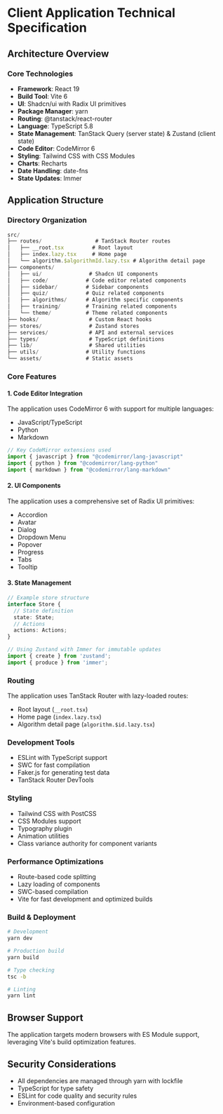 # Client Application Technical Specification

## Architecture Overview

### Core Technologies

- **Framework**: React 19
- **Build Tool**: Vite 6
- **UI**: Shadcn/ui with Radix UI primitives
- **Package Manager**: yarn
- **Routing**: @tanstack/react-router
- **Language**: TypeScript 5.8
- **State Management**: TanStack Query (server state) & Zustand (client state)
- **Code Editor**: CodeMirror 6
- **Styling**: Tailwind CSS with CSS Modules
- **Charts**: Recharts
- **Date Handling**: date-fns
- **State Updates**: Immer

## Application Structure

### Directory Organization

```typescript
src/
├── routes/                 # TanStack Router routes
│   ├── __root.tsx         # Root layout
│   ├── index.lazy.tsx     # Home page
│   └── algorithm.$algorithmId.lazy.tsx # Algorithm detail page
├── components/
│   ├── ui/               # Shadcn UI components
│   ├── code/            # Code editor related components
│   ├── sidebar/         # Sidebar components
│   ├── quiz/            # Quiz related components
│   ├── algorithms/      # Algorithm specific components
│   ├── training/        # Training related components
│   └── theme/           # Theme related components
├── hooks/                # Custom React hooks
├── stores/               # Zustand stores
├── services/             # API and external services
├── types/                # TypeScript definitions
├── lib/                  # Shared utilities
├── utils/               # Utility functions
└── assets/              # Static assets
```

### Core Features

#### 1. Code Editor Integration

The application uses CodeMirror 6 with support for multiple languages:
- JavaScript/TypeScript
- Python
- Markdown

```typescript
// Key CodeMirror extensions used
import { javascript } from "@codemirror/lang-javascript"
import { python } from "@codemirror/lang-python"
import { markdown } from "@codemirror/lang-markdown"
```

#### 2. UI Components

The application uses a comprehensive set of Radix UI primitives:
- Accordion
- Avatar
- Dialog
- Dropdown Menu
- Popover
- Progress
- Tabs
- Tooltip

#### 3. State Management

```typescript
// Example store structure
interface Store {
  // State definition
  state: State;
  // Actions
  actions: Actions;
}

// Using Zustand with Immer for immutable updates
import { create } from 'zustand';
import { produce } from 'immer';
```

### Routing

The application uses TanStack Router with lazy-loaded routes:
- Root layout (`__root.tsx`)
- Home page (`index.lazy.tsx`)
- Algorithm detail page (`algorithm.$id.lazy.tsx`)

### Development Tools

- ESLint with TypeScript support
- SWC for fast compilation
- Faker.js for generating test data
- TanStack Router DevTools

### Styling

- Tailwind CSS with PostCSS
- CSS Modules support
- Typography plugin
- Animation utilities
- Class variance authority for component variants

### Performance Optimizations

- Route-based code splitting
- Lazy loading of components
- SWC-based compilation
- Vite for fast development and optimized builds

### Build & Deployment

```bash
# Development
yarn dev

# Production build
yarn build

# Type checking
tsc -b

# Linting
yarn lint
```

## Browser Support

The application targets modern browsers with ES Module support, leveraging Vite's build optimization features.

## Security Considerations

- All dependencies are managed through yarn with lockfile
- TypeScript for type safety
- ESLint for code quality and security rules
- Environment-based configuration
